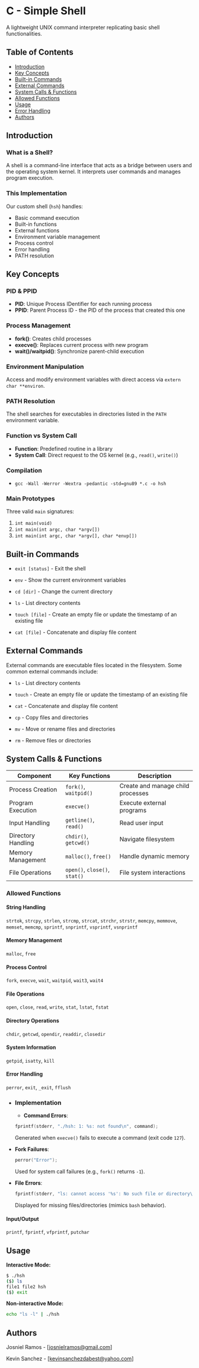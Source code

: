 # C - Simple Shell

A lightweight UNIX command interpreter replicating basic shell functionalities.

## Table of Contents
- [Introduction](#introduction)
- [Key Concepts](#key-concepts)
- [Built-in Commands](#built-in-commands)
- [External Commands](#external-commands)
- [System Calls & Functions](#system-calls--functions)
- [Allowed Functions](#allowed-functions)
- [Usage](#usage)
- [Error Handling](#error-handling)
- [Authors](#authors)

## Introduction

### What is a Shell?
A shell is a command-line interface that acts as a bridge between users and the operating system kernel. It interprets user commands and manages program execution.

### This Implementation
Our custom shell (`hsh`) handles:
- Basic command execution
- Built-in functions
- External functions
- Environment variable management
- Process control
- Error handling
- PATH resolution

## Key Concepts

### PID & PPID
- **PID**: Unique Process IDentifier for each running process
- **PPID**: Parent Process ID - the PID of the process that created this one

### Process Management
- **fork()**: Creates child processes
- **execve()**: Replaces current process with new program
- **wait()/waitpid()**: Synchronize parent-child execution

### Environment Manipulation
Access and modify environment variables with direct access via `extern char **environ`.

### PATH Resolution
The shell searches for executables in directories listed in the `PATH` environment variable.

### Function vs System Call
- **Function**: Predefined routine in a library
- **System Call**: Direct request to the OS kernel (e.g., `read()`, `write()`)

### Compilation
- `gcc -Wall -Werror -Wextra -pedantic -std=gnu89 *.c -o hsh`

### Main Prototypes
Three valid `main` signatures:
1. `int main(void)`
2. `int main(int argc, char *argv[])`
3. `int main(int argc, char *argv[], char *envp[])`


## Built-in Commands

- `exit [status]` - Exit the shell

- `env` - Show the current environment variables

- `cd [dir]` - Change the current directory

- `ls` - List directory contents

- `touch [file]` - Create an empty file or update the timestamp of an existing file

- `cat [file]` - Concatenate and display file content


## External Commands

External commands are executable files located in the filesystem. Some common external commands include:

- `ls` - List directory contents

- `touch` - Create an empty file or update the timestamp of an existing file

- `cat` - Concatenate and display file content

- `cp` - Copy files and directories

- `mv` - Move or rename files and directories

- `rm` - Remove files or directories


## System Calls & Functions

| Component          | Key Functions                          | Description                              |
|--------------------|----------------------------------------|------------------------------------------|
| Process Creation   | `fork()`, `waitpid()`                  | Create and manage child processes        |
| Program Execution  | `execve()`                             | Execute external programs                |
| Input Handling     | `getline()`, `read()`                  | Read user input                          |
| Directory Handling | `chdir()`, `getcwd()`                  | Navigate filesystem                      |
| Memory Management  | `malloc()`, `free()`                   | Handle dynamic memory                    |
| File Operations    | `open()`, `close()`, `stat()`          | File system interactions                 |

### Allowed Functions

#### String Handling
`strtok`, `strcpy`, `strlen`, `strcmp`, `strcat`, `strchr`, `strstr`, `memcpy`, `memmove`, `memset`, `memcmp`, `sprintf`, `snprintf`, `vsprintf`, `vsnprintf`

#### Memory Management
`malloc`, `free`

#### Process Control
`fork`, `execve`, `wait`, `waitpid`, `wait3`, `wait4`

#### File Operations
`open`, `close`, `read`, `write`, `stat`, `lstat`, `fstat`

#### Directory Operations
`chdir`, `getcwd`, `opendir`, `readdir`, `closedir`

#### System Information
`getpid`, `isatty`, `kill`

#### Error Handling
`perror`, `exit`, `_exit`, `fflush`
- ### Implementation
  - **Command Errors**:  
  ```c
  fprintf(stderr, "./hsh: 1: %s: not found\n", command);
  ```
  Generated when `execve()` fails to execute a command (exit code `127`).

- **Fork Failures**:  
  ```c
  perror("Error");
  ```
  Used for system call failures (e.g., `fork()` returns `-1`).

- **File Errors**:  
  ```c
  fprintf(stderr, "ls: cannot access '%s': No such file or directory\n", filename);
  ```
  Displayed for missing files/directories (mimics `bash` behavior).
#### Input/Output
`printf`, `fprintf`, `vfprintf`, `putchar`

## Usage
**Interactive Mode:**
```bash
$ ./hsh
($) ls
file1 file2 hsh
($) exit
```

**Non-interactive Mode:**
```bash
echo "ls -l" | ./hsh
```

## Authors
Josniel Ramos - [josnielramos@gmail.com]

Kevin Sanchez - [kevinsanchezdabest@yahoo.com]
